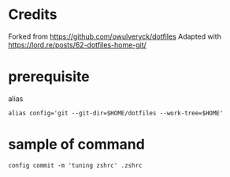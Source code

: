 # Credits
Forked from https://github.com/owulveryck/dotfiles
Adapted with https://lord.re/posts/62-dotfiles-home-git/

# prerequisite
alias
```
alias config='git --git-dir=$HOME/dotfiles --work-tree=$HOME'
```
# sample of command
```
config commit -m 'tuning zshrc' .zshrc
```
